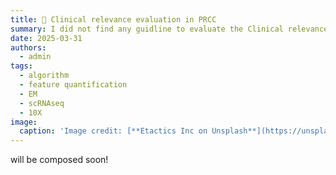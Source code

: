 ```yaml
---
title: 🧬 Clinical relevance evaluation in PRCC
summary: I did not find any guidline to evaluate the Clinical relevance of mouse data. Here, I present my method used in the nature communications paper  
date: 2025-03-31
authors:
  - admin
tags:
  - algorithm
  - feature quantification
  - EM
  - scRNAseq
  - 10X
image:
  caption: 'Image credit: [**Etactics Inc on Unsplash**](https://unsplash.com)'
---
```


will be composed soon!

